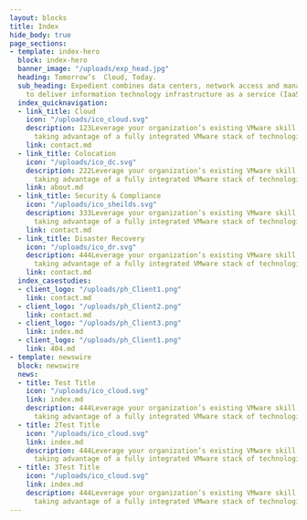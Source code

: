```yaml
---
layout: blocks
title: Index
hide_body: true
page_sections:
- template: index-hero
  block: index-hero
  banner_image: "/uploads/exp_head.jpg"
  heading: Tomorrow’s  Cloud, Today.
  sub_heading: Expedient combines data centers, network access and managed services
    to deliver information technology infrastructure as a service (IaaS) solutions.
  index_quicknavigation:
  - link_title: Cloud
    icon: "/uploads/ico_cloud.svg"
    description: 123Leverage your organization’s existing VMware skill sets while
      taking advantage of a fully integrated VMware stack of technologies.
    link: contact.md
  - link_title: Colocation
    icon: "/uploads/ico_dc.svg"
    description: 222Leverage your organization’s existing VMware skill sets while
      taking advantage of a fully integrated VMware stack of technologies.
    link: about.md
  - link_title: Security & Compliance
    icon: "/uploads/ico_sheilds.svg"
    description: 333Leverage your organization’s existing VMware skill sets while
      taking advantage of a fully integrated VMware stack of technologies.
    link: contact.md
  - link_title: Disaster Recovery
    icon: "/uploads/ico_dr.svg"
    description: 444Leverage your organization’s existing VMware skill sets while
      taking advantage of a fully integrated VMware stack of technologies.
    link: contact.md
  index_casestudies:
  - client_logo: "/uploads/ph_Client1.png"
    link: contact.md
  - client_logo: "/uploads/ph_Client2.png"
    link: contact.md
  - client_logo: "/uploads/ph_Client3.png"
    link: index.md
  - client_logo: "/uploads/ph_Client1.png"
    link: 404.md
- template: newswire
  block: newswire
  news:
  - title: Test Title
    icon: "/uploads/ico_cloud.svg"
    link: index.md
    description: 444Leverage your organization’s existing VMware skill sets while
      taking advantage of a fully integrated VMware stack of technologies.
  - title: 2Test Title
    icon: "/uploads/ico_cloud.svg"
    link: index.md
    description: 444Leverage your organization’s existing VMware skill sets while
      taking advantage of a fully integrated VMware stack of technologies.
  - title: 3Test Title
    icon: "/uploads/ico_cloud.svg"
    link: index.md
    description: 444Leverage your organization’s existing VMware skill sets while
      taking advantage of a fully integrated VMware stack of technologies.
---
```

